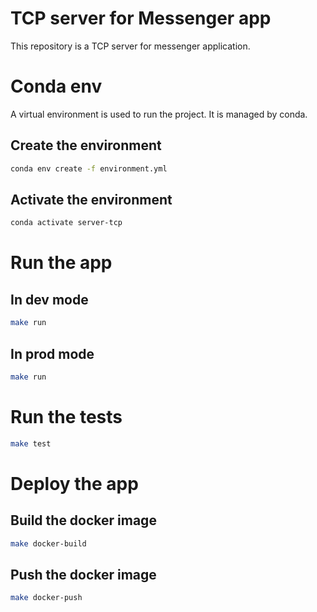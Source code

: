 # TCP server for Messenger app

This repository is a TCP server for messenger application.

# Conda env

A virtual environment is used to run the project. It is managed by conda.

## Create the environment

```bash
conda env create -f environment.yml
```

## Activate the environment

```bash
conda activate server-tcp
```

# Run the app 

## In dev mode
```bash
make run
```

## In prod mode

```bash
make run
```

# Run the tests

```bash
make test
```

# Deploy the app

## Build the docker image

```bash
make docker-build
```

## Push the docker image

```bash
make docker-push
```
